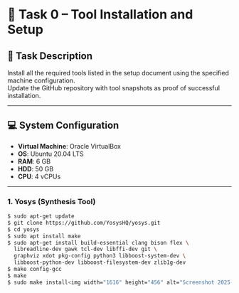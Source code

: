 # 📘 Task 0 – Tool Installation and Setup

## 📑 Task Description
Install all the required tools listed in the setup document using the specified machine configuration.  
Update the GitHub repository with tool snapshots as proof of successful installation.  

---

## 💻 System Configuration
- **Virtual Machine**: Oracle VirtualBox  
- **OS**: Ubuntu 20.04 LTS  
- **RAM**: 6 GB  
- **HDD**: 50 GB  
- **CPU**: 4 vCPUs  

---

### 1. Yosys (Synthesis Tool)
```bash
$ sudo apt-get update
$ git clone https://github.com/YosysHQ/yosys.git
$ cd yosys
$ sudo apt install make
$ sudo apt-get install build-essential clang bison flex \
  libreadline-dev gawk tcl-dev libffi-dev git \
  graphviz xdot pkg-config python3 libboost-system-dev \
  libboost-python-dev libboost-filesystem-dev zlib1g-dev
$ make config-gcc
$ make
$ sudo make install<img width="1616" height="456" alt="Screenshot 2025-09-19 235821" src="https://github.com/user-attachments/assets/46561152-984e-4d0e-b0bf-73216b5c5e6d" />
